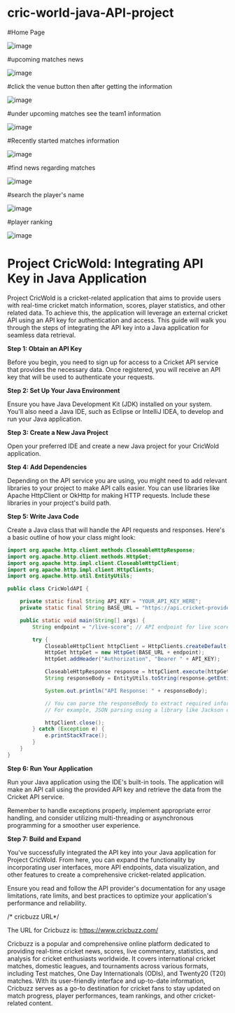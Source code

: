 # cric-world-java-API-project

#Home Page

![image](https://github.com/SumitKumargiri/cric-world-java-API-project/assets/96234273/681a5f07-7e5c-4645-9b42-78df9238f2fd)

#upcoming matches news

![image](https://github.com/SumitKumargiri/cric-world-java-API-project/assets/96234273/1999eb05-3ea2-4e0b-b75d-71c391c5efb2)

#click the venue button then after getting the information

![image](https://github.com/SumitKumargiri/cric-world-java-API-project/assets/96234273/a6c4f287-bb1c-4d08-bd21-d7da0f74358a)

#under upcoming matches see the team1 information

![image](https://github.com/SumitKumargiri/cric-world-java-API-project/assets/96234273/f3cf7200-25fb-447d-9939-68033dd686a0)

#Recently started matches information

![image](https://github.com/SumitKumargiri/cric-world-java-API-project/assets/96234273/b2c4c85e-7418-468c-9718-9f823a035292)

#find news regarding matches

![image](https://github.com/SumitKumargiri/cric-world-java-API-project/assets/96234273/6cef3bee-6a2a-4cc3-8f8f-bdc046bb5237)

#search the player's name

![image](https://github.com/SumitKumargiri/cric-world-java-API-project/assets/96234273/ed1694ef-8641-4967-b616-85f0bbf04d8a)

#player ranking

![image](https://github.com/SumitKumargiri/cric-world-java-API-project/assets/96234273/c7e425e9-6c7c-40a4-a2ee-7ec41a168924)

# Project CricWold: Integrating API Key in Java Application

Project CricWold is a cricket-related application that aims to provide users with real-time cricket match information, scores, player statistics, and other related data. To achieve this, the application will leverage an external cricket API using an API key for authentication and access. This guide will walk you through the steps of integrating the API key into a Java application for seamless data retrieval.

**Step 1: Obtain an API Key**

Before you begin, you need to sign up for access to a Cricket API service that provides the necessary data. Once registered, you will receive an API key that will be used to authenticate your requests.

**Step 2: Set Up Your Java Environment**

Ensure you have Java Development Kit (JDK) installed on your system. You'll also need a Java IDE, such as Eclipse or IntelliJ IDEA, to develop and run your Java application.

**Step 3: Create a New Java Project**

Open your preferred IDE and create a new Java project for your CricWold application.

**Step 4: Add Dependencies**

Depending on the API service you are using, you might need to add relevant libraries to your project to make API calls easier. You can use libraries like Apache HttpClient or OkHttp for making HTTP requests. Include these libraries in your project's build path.

**Step 5: Write Java Code**

Create a Java class that will handle the API requests and responses. Here's a basic outline of how your class might look:

```java
import org.apache.http.client.methods.CloseableHttpResponse;
import org.apache.http.client.methods.HttpGet;
import org.apache.http.impl.client.CloseableHttpClient;
import org.apache.http.impl.client.HttpClients;
import org.apache.http.util.EntityUtils;

public class CricWoldAPI {

    private static final String API_KEY = "YOUR_API_KEY_HERE";
    private static final String BASE_URL = "https://api.cricket-provider.com";

    public static void main(String[] args) {
        String endpoint = "/live-score"; // API endpoint for live scores (example)

        try {
            CloseableHttpClient httpClient = HttpClients.createDefault();
            HttpGet httpGet = new HttpGet(BASE_URL + endpoint);
            httpGet.addHeader("Authorization", "Bearer " + API_KEY);

            CloseableHttpResponse response = httpClient.execute(httpGet);
            String responseBody = EntityUtils.toString(response.getEntity());

            System.out.println("API Response: " + responseBody);

            // You can parse the responseBody to extract required information
            // For example, JSON parsing using a library like Jackson or Gson

            httpClient.close();
        } catch (Exception e) {
            e.printStackTrace();
        }
    }
}
```

**Step 6: Run Your Application**

Run your Java application using the IDE's built-in tools. The application will make an API call using the provided API key and retrieve the data from the Cricket API service.

Remember to handle exceptions properly, implement appropriate error handling, and consider utilizing multi-threading or asynchronous programming for a smoother user experience.

**Step 7: Build and Expand**

You've successfully integrated the API key into your Java application for Project CricWold. From here, you can expand the functionality by incorporating user interfaces, more API endpoints, data visualization, and other features to create a comprehensive cricket-related application.

Ensure you read and follow the API provider's documentation for any usage limitations, rate limits, and best practices to optimize your application's performance and reliability.

/* cricbuzz URL*/

The URL for Cricbuzz is: https://www.cricbuzz.com/

Cricbuzz is a popular and comprehensive online platform dedicated to providing real-time cricket news, scores, live commentary, statistics, and analysis for cricket enthusiasts worldwide. It covers international cricket matches, domestic leagues, and tournaments across various formats, including Test matches, One Day Internationals (ODIs), and Twenty20 (T20) matches. With its user-friendly interface and up-to-date information, Cricbuzz serves as a go-to destination for cricket fans to stay updated on match progress, player performances, team rankings, and other cricket-related content.
